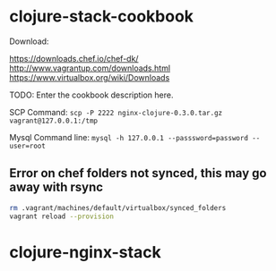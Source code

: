 # clojure-stack-cookbook

Download:

https://downloads.chef.io/chef-dk/
http://www.vagrantup.com/downloads.html
https://www.virtualbox.org/wiki/Downloads

TODO: Enter the cookbook description here.

SCP Command:
`scp -P 2222 nginx-clojure-0.3.0.tar.gz vagrant@127.0.0.1:/tmp`

Mysql Command line:
`mysql -h 127.0.0.1 --passsword=password --user=root`


## Error on chef folders not synced, this may go away with rsync
```bash
rm .vagrant/machines/default/virtualbox/synced_folders
vagrant reload --provision
```

# clojure-nginx-stack

